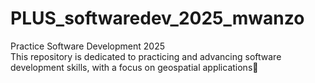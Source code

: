 # PLUS_softwaredev_2025_mwanzo
Practice Software Development 2025  
This repository is dedicated to practicing and advancing software development skills, with a focus on geospatial applications🤔
